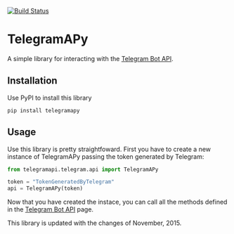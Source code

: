 [![Build Status](https://travis-ci.org/aadeg/telegramapi.svg?branch=master)](https://travis-ci.org/aadeg/telegramapi)
# TelegramAPy
A simple library for interacting with the [Telegram Bot API](https://core.telegram.org/bots/api).

## Installation
Use PyPI to install this library
```
pip install telegramapy
```

## Usage
Use this library is pretty straightfoward. First you have to create a new instance of TelegramAPy passing the token generated by Telegram:
```python
from telegramapi.telegram.api import TelegramAPy

token = "TokenGeneratedByTelegram"
api = TelegramAPy(token)
```

Now that you have created the instace, you can call all the methods defined in the [Telegram Bot API](https://core.telegram.org/bots/api) page.

This library is updated with the changes of November, 2015.
